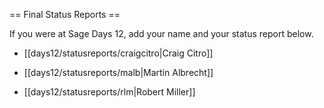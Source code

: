 == Final Status Reports ==

If you were at Sage Days 12, add your name and your status report below.

 * [[days12/statusreports/craigcitro|Craig Citro]]

 * [[days12/statusreports/malb|Martin Albrecht]]

 * [[days12/statusreports/rlm|Robert Miller]]

